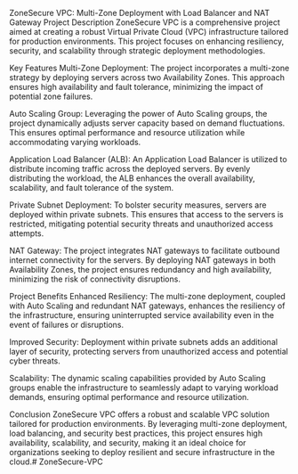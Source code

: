 ZoneSecure VPC: Multi-Zone Deployment with Load Balancer and NAT Gateway
Project Description
ZoneSecure VPC is a comprehensive project aimed at creating a robust Virtual Private Cloud (VPC) infrastructure tailored for production environments. This project focuses on enhancing resiliency, security, and scalability through strategic deployment methodologies.

Key Features
Multi-Zone Deployment: The project incorporates a multi-zone strategy by deploying servers across two Availability Zones. This approach ensures high availability and fault tolerance, minimizing the impact of potential zone failures.

Auto Scaling Group: Leveraging the power of Auto Scaling groups, the project dynamically adjusts server capacity based on demand fluctuations. This ensures optimal performance and resource utilization while accommodating varying workloads.

Application Load Balancer (ALB): An Application Load Balancer is utilized to distribute incoming traffic across the deployed servers. By evenly distributing the workload, the ALB enhances the overall availability, scalability, and fault tolerance of the system.

Private Subnet Deployment: To bolster security measures, servers are deployed within private subnets. This ensures that access to the servers is restricted, mitigating potential security threats and unauthorized access attempts.

NAT Gateway: The project integrates NAT gateways to facilitate outbound internet connectivity for the servers. By deploying NAT gateways in both Availability Zones, the project ensures redundancy and high availability, minimizing the risk of connectivity disruptions.

Project Benefits
Enhanced Resiliency: The multi-zone deployment, coupled with Auto Scaling and redundant NAT gateways, enhances the resiliency of the infrastructure, ensuring uninterrupted service availability even in the event of failures or disruptions.

Improved Security: Deployment within private subnets adds an additional layer of security, protecting servers from unauthorized access and potential cyber threats.

Scalability: The dynamic scaling capabilities provided by Auto Scaling groups enable the infrastructure to seamlessly adapt to varying workload demands, ensuring optimal performance and resource utilization.

Conclusion
ZoneSecure VPC offers a robust and scalable VPC solution tailored for production environments. By leveraging multi-zone deployment, load balancing, and security best practices, this project ensures high availability, scalability, and security, making it an ideal choice for organizations seeking to deploy resilient and secure infrastructure in the cloud.# ZoneSecure-VPC
